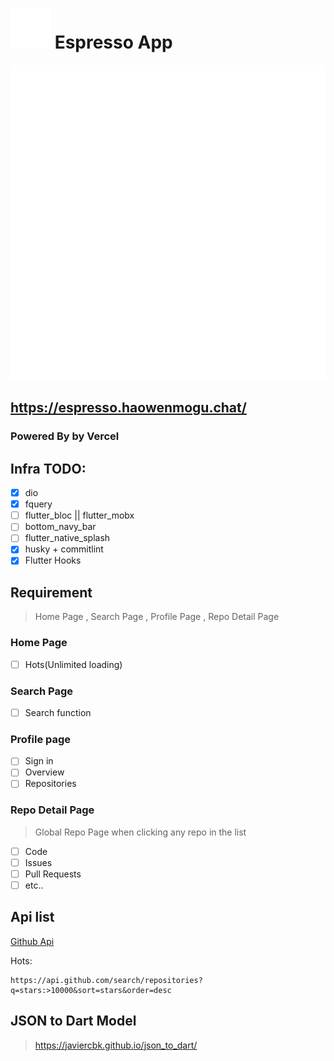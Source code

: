 # ![ico](assets/images/Logo/SVG/Favicon-32x32.svg) Espresso App

![LOGO](assets/images/Logo/SVG/main-logo.svg)

## https://espresso.haowenmogu.chat/

### Powered By by Vercel

## Infra TODO:

- [x] dio
- [x] fquery
- [ ] flutter_bloc || flutter_mobx
- [ ] bottom_navy_bar
- [ ] flutter_native_splash
- [x] husky + commitlint
- [x] Flutter Hooks

## Requirement

> Home Page , Search Page , Profile Page , Repo Detail Page

### Home Page

- [ ] Hots(Unlimited loading)

### Search Page

- [ ] Search function

### Profile page

- [ ] Sign in
- [ ] Overview
- [ ] Repositories

### Repo Detail Page

> Global Repo Page when clicking any repo in the list

- [ ] Code
- [ ] Issues
- [ ] Pull Requests
- [ ] etc..

## Api list

[Github Api](https://api.github.com/)

Hots:
```
https://api.github.com/search/repositories?q=stars:>10000&sort=stars&order=desc
```

## JSON to Dart Model
> https://javiercbk.github.io/json_to_dart/